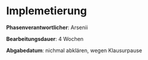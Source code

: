 # Implemetierung

**Phasenverantwortlicher**: Arsenii

**Bearbeitungsdauer**: 4 Wochen

**Abgabedatum**: nichmal abklären, wegen Klausurpause
